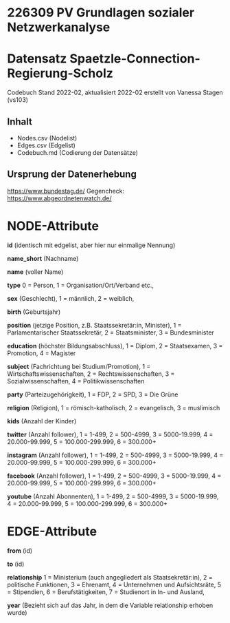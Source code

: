 # 226309 PV Grundlagen sozialer Netzwerkanalyse

# Datensatz Spaetzle-Connection-Regierung-Scholz
Codebuch Stand 2022-02, aktualisiert 2022-02
erstellt von Vanessa Stagen (vs103)

## Inhalt
- Nodes.csv (Nodelist)
- Edges.csv (Edgelist)
- Codebuch.md (Codierung der Datensätze)

## Ursprung der Datenerhebung
https://www.bundestag.de/
Gegencheck: https://www.abgeordnetenwatch.de/

# NODE-Attribute

**id** 
(identisch mit edgelist, aber hier nur einmalige Nennung)

**name_short** 
(Nachname)

**name** 
(voller Name)

**type**
0 = Person,
1 = Organisation/Ort/Verband etc.,

**sex** 
(Geschlecht),
1 = männlich,
2 = weiblich,

**birth** 
(Geburtsjahr)

**position** 
(jetzige Position, z.B. Staatssekretär:in, Minister),
1 = Parlamentarischer Staatssekretär,
2 = Staatsminister,
3 = Bundesminister

**education** 
(höchster Bildungsabschluss),
1 = Diplom,
2 = Staatsexamen,
3 = Promotion,
4 = Magister

**subject** 
(Fachrichtung bei Studium/Promotion),
1 = Wirtschaftswissenschaften,
2 = Rechtswissenschaften,
3 = Sozialwissenschaften,
4 = Politikwissenschaften


**party** 
(Parteizugehörigkeit),
1 = FDP,
2 = SPD,
3 = Die Grüne

**religion** 
(Religion),
1 = römisch-katholisch, 
2 = evangelisch,
3 = muslimisch

**kids** 
(Anzahl der Kinder)

**twitter** 
(Anzahl follower),
1 = 1-499,
2 = 500-4999,
3 = 5000-19.999,
4 = 20.000-99.999,
5 = 100.000-299.999,
6 = 300.000+

**instagram** 
(Anzahl follower),
1 = 1-499,
2 = 500-4999,
3 = 5000-19.999,
4 = 20.000-99.999,
5 = 100.000-299.999,
6 = 300.000+

**facebook** 
(Anzahl follower),
1 = 1-499,
2 = 500-4999,
3 = 5000-19.999,
4 = 20.000-99.999,
5 = 100.000-299.999,
6 = 300.000+

**youtube** 
(Anzahl Abonnenten),
1 = 1-499,
2 = 500-4999,
3 = 5000-19.999,
4 = 20.000-99.999,
5 = 100.000-299.999,
6 = 300.000+

# EDGE-Attribute

**from**
(id)

**to**
(id)

**relationship**
1 = Ministerium (auch angegliedert als Staatsekretär:in),
2 = politische Funktionen,
3 = Ehrenamt,
4 = Unternehmen und Aufsichtsräte,
5 = Stipendien,
6 = Berufstätigkeiten,
7 = Studienort in In- und Ausland,

**year** 
(Bezieht sich auf das Jahr, in dem die Variable relationship erhoben wurde)

##
